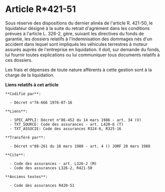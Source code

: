 # Article R*421-51

Sous réserve des dispositions du dernier alinéa de l'article R. 421-50, le liquidateur désigné à la suite du retrait
d'agrément dans les conditions prévues à l'article L. 326-2, gère, suivant les directives du fonds de garantie, les dossiers
relatifs à l'indemnisation des dommages nés d'un accident dans lequel sont impliqués les véhicules terrestres à moteur
assurés auprès de l'entreprise en liquidation. Il doit, sur demande du fonds, lui fournir toutes explications ou lui
communiquer tous documents relatifs à ces dossiers.

Les frais et dépenses de toute nature afférents à cette gestion sont à la charge de la liquidation.

**Liens relatifs à cet article**

	**Codifié par**:

	  - Décret n°76-666 1976-07-16

	**Liens**:

	  - SPEC_APPLI: Décret n°86-452 du 14 mars 1986 - art. 34 (V)
	  - TXT_SOURCE: Code des assurances - art. L420-6 (T)
	  - TXT_ASSOCIE: Code des assurances R324-6, R325-16

	**Transféré par**:

	  - Décret n°88-261 du 18 mars 1988 - art. 4 () JORF 20 mars 1988

	**Cite**:

	  - Code des assurances - art. L326-2 (M)
	  - Code des assurances L326-2, R421-50

	**Anciens textes**:

	  - Code des assurances R420-51
